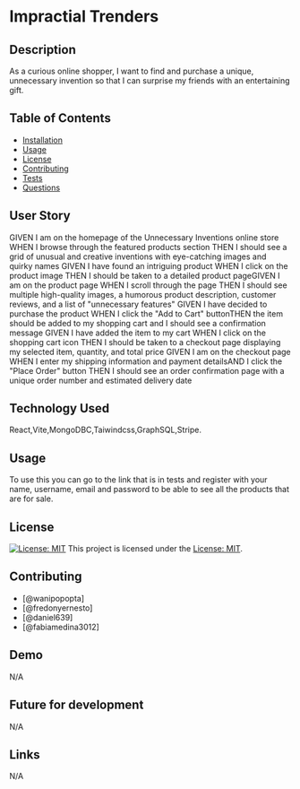 # Impractial Trenders
  
  ## Description
  As a curious online shopper, I want to find and purchase a unique, unnecessary​ invention so that I can surprise my friends with an entertaining gift.​
  
  ## Table of Contents
  - [Installation](#installation)
  - [Usage](#usage)
  - [License](#license)
  - [Contributing](#contributing)
  - [Tests](#tests)
  - [Questions](#questions)
  
  ## User Story 
  GIVEN I am on the homepage of the Unnecessary Inventions online store​
  WHEN I browse through the featured products section​
  THEN I should see a grid of unusual and creative inventions with eye-catching images and quirky names​
  GIVEN I have found an intriguing product​
  WHEN I click on the product image​
  THEN I should be taken to a detailed product page​
  GIVEN I am on the product page​
  WHEN I scroll through the page​
  THEN I should see multiple high-quality images, a humorous product description, customer reviews, and a list of "unnecessary features"​
  GIVEN I have decided to purchase the product​
  WHEN I click the "Add to Cart" button​
  THEN the item should be added to my shopping cart and I should see a confirmation message​
  GIVEN I have added the item to my cart​
  WHEN I click on the shopping cart icon​
  THEN I should be taken to a checkout page displaying my selected item, quantity, and total price​
  GIVEN I am on the checkout page​
  WHEN I enter my shipping information and payment details​
  AND I click the "Place Order" button​
  THEN I should see an order confirmation page with a unique order number and estimated delivery date​

  ## Technology Used
  React,Vite,MongoDBC,Taiwindcss,GraphSQL,Stripe.

  ## Usage 
  To use this you can go to the link that is in tests and register with your name, username, email and password to be able to see all the products that are for sale.
  
  ## License
  [![License: MIT](https://img.shields.io/badge/License-MIT-yellow.svg)](https://opensource.org/licenses/MIT)
  This project is licensed under the [License: MIT](https://opensource.org/licenses/MIT).
  
  ## Contributing
  - [@wanipopopta]
  - [@fredonyernesto]
  - [@daniel639]
  - [@fabiamedina3012]
  
  
  ## Demo
  N/A
  
  ## Future for development
  N/A

  ## Links
  N/A 


  
  